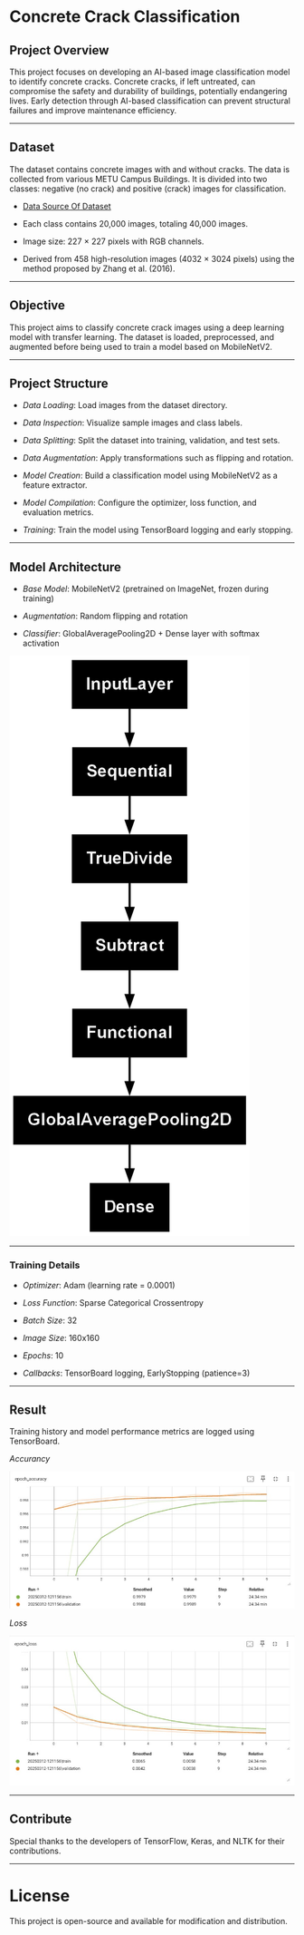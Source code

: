 # Concrete Crack Classification

## Project Overview

This project focuses on developing an AI-based image classification model to identify concrete cracks. Concrete cracks, if left untreated, can compromise the safety and durability of buildings, potentially endangering lives. Early detection through AI-based classification can prevent structural failures and improve maintenance efficiency.

---

## Dataset

The dataset contains concrete images with and without cracks. The data is collected from various METU Campus Buildings. It is divided into two classes: negative (no crack) and positive (crack) images for classification.

* [Data Source Of Dataset](https://data.mendeley.com/datasets/5y9wdsg2zt/2)

* Each class contains 20,000 images, totaling 40,000 images.

* Image size: 227 × 227 pixels with RGB channels.

* Derived from 458 high-resolution images (4032 × 3024 pixels) using the method proposed by Zhang et al. (2016).

---

## Objective

This project aims to classify concrete crack images using a deep learning model with transfer learning. The dataset is loaded, preprocessed, and augmented before being used to train a model based on MobileNetV2.

---

## Project Structure

* *Data Loading*: Load images from the dataset directory.

* *Data Inspection*: Visualize sample images and class labels.

* *Data Splitting*: Split the dataset into training, validation, and test sets.

* *Data Augmentation*: Apply transformations such as flipping and rotation.

* *Model Creation*: Build a classification model using MobileNetV2 as a feature extractor.

* *Model Compilation*: Configure the optimizer, loss function, and evaluation metrics.

* *Training*: Train the model using TensorBoard logging and early stopping.

---

## Model Architecture

* *Base Model*: MobileNetV2 (pretrained on ImageNet, frozen during training)

* *Augmentation*: Random flipping and rotation

* *Classifier*: GlobalAveragePooling2D + Dense layer with softmax activation

![Model Architecture](Img/model.png)

---

### Training Details

* *Optimizer*: Adam (learning rate = 0.0001)

* *Loss Function*: Sparse Categorical Crossentropy

* *Batch Size*: 32

* *Image Size*: 160x160

* *Epochs*: 10

* *Callbacks*: TensorBoard logging, EarlyStopping (patience=3)

---

## Result

Training history and model performance metrics are logged using TensorBoard.

*Accurancy*

![Train & Val Accurancy](Img/Accuracy.jpg)

*Loss*

![Train & Val Loss](Img/loss.jpg)

---

## Contribute

Special thanks to the developers of TensorFlow, Keras, and NLTK for their contributions.

---

# License

This project is open-source and available for modification and distribution.